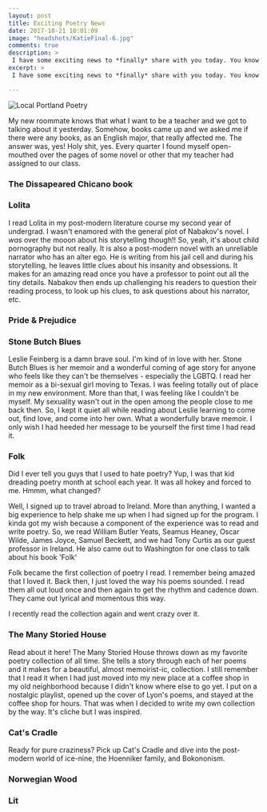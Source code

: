 ```yaml
---
layout: post
title: Exciting Poetry News
date: 2017-10-21 10:01:09
image: "headshots/KatieFinal-6.jpg"
comments: true
description: >
 I have some exciting news to *finally* share with you today. You know how in my last post I let you know that I began work on my own collection of poetry? Well, I really got to work and started writing just a bunch of poems.
excerpt: >
 I have some exciting news to *finally* share with you today. You know how in my last post I let you know that I began work on my own collection of poetry? Well, I really got to work and started writing just a bunch of poems.

---
```

![Local Portland Poetry](/katalog/assets/headshots/KatieFinal-6.jpg)

My new roommate knows that what I want to be a teacher and we got to talking about it yesterday. Somehow, books came up and we asked me if there were any books, as an English major, that really affected me. The answer was, yes! Holy shit, yes. Every quarter I found myself open-mouthed over the pages of some novel or other that my teacher had assigned to our class.

### The Dissapeared Chicano book

### Lolita

I read Lolita in my post-modern literature course my second year of undergrad. I wasn't enamored with the general plot of Nabakov's novel. I *was* over the mooon about his storytelling though!! So, yeah, it's about child pornography but not really. It is also a post-modern novel with an unreliable narrator who has an alter ego. He is writing from his jail cell and during his storytelling, he leaves little clues about his insanity and obsessions. It makes for an amazing read once you have a professor to point out all the tiny details. Nabakov then ends up challenging his readers to question their reading process, to look up his clues, to ask questions about his narrator, etc.

### Pride & Prejudice

### Stone Butch Blues
Leslie Feinberg is a damn brave soul. I'm kind of in love with her. Stone Butch Blues is her memoir and a wonderful coming of age story for anyone who feels like they can't be themselves - especially the LGBTQ. I read her memoir as a bi-sexual girl moving to Texas. I was feeling totally out of place in my new environment. More than that, I was feeling like I couldn't be myself. My sexuality wasn't out in the open among the people close to me back then. So, I kept it quiet all while reading about Leslie learning to come out, find love, and come into her own. What a wonderfully brave memoir. I only wish I had heeded her message to be yourself the first time I had read it.

### Folk

Did I ever tell you guys that I used to hate poetry? Yup, I was that kid dreading poetry month at school each year. It was all hokey and forced to me. Hmmm, what changed?

Well, I signed up to travel abroad to Ireland. More than anything, I wanted a big experience to help shake me up when I had signed up for the program. I kinda got my wish because a component of the experience was to read and write poetry. So, we read William Butler Yeats, Seamus Heaney, Oscar Wilde, James Joyce, Samuel Beckett, and we had Tony Curtis as our guest professor in Ireland. He also came out to Washington for one class to talk about his book 'Folk'

Folk became the first collection of poetry I read. I remember being amazed that I loved it. Back then, I just loved the way his poems sounded. I read them all out loud once and then again to get the rhythm and cadence down. They came out lyrical and momentous this way.

I recently read the collection again and went crazy over it.  

### The Many Storied House

Read about it here! The Many Storied House throws down as my favorite poetry collection of all time. She tells a story through each of her poems and it makes for a beautiful, almost memoirist-ic, collection. I still remember that I read it when I had just moved into my new place at a coffee shop in my old neighborhood because I didn't know where else to go yet. I put on a nostalgic playlist, opened up the cover of Lyon's poems, and stayed at the coffee shop for hours. That was when I decided to write my own collection by the way. It's cliche but I was inspired.

### Cat's Cradle

Ready for pure craziness? Pick up Cat's Cradle and dive into the post-modern world of ice-nine, the Hoenniker family, and Bokononism.

### Norwegian Wood

### Lit
